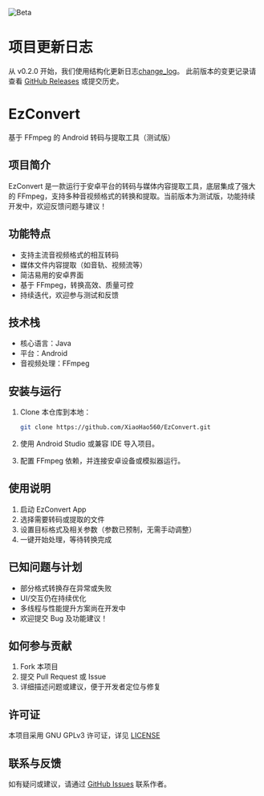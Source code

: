 ![Beta](https://img.shields.io/badge/status-beta-yellow.svg)
# 项目更新日志

从 v0.2.0 开始，我们使用结构化更新日志[change_log](change_log/)。
此前版本的变更记录请查看 [GitHub Releases](https://github.com/XiaoHao560/EzConvert/releases) 或提交历史。

# EzConvert

基于 FFmpeg 的 Android 转码与提取工具（测试版）

## 项目简介

EzConvert 是一款运行于安卓平台的转码与媒体内容提取工具，底层集成了强大的 FFmpeg，支持多种音视频格式的转换和提取。当前版本为测试版，功能持续开发中，欢迎反馈问题与建议！

## 功能特点

- 支持主流音视频格式的相互转码
- 媒体文件内容提取（如音轨、视频流等）
- 简洁易用的安卓界面
- 基于 FFmpeg，转换高效、质量可控
- 持续迭代，欢迎参与测试和反馈

## 技术栈

- 核心语言：Java
- 平台：Android
- 音视频处理：FFmpeg

## 安装与运行

1. Clone 本仓库到本地：

   ```bash
   git clone https://github.com/XiaoHao560/EzConvert.git
   ```

2. 使用 Android Studio 或兼容 IDE 导入项目。

3. 配置 FFmpeg 依赖，并连接安卓设备或模拟器运行。

## 使用说明

1. 启动 EzConvert App
2. 选择需要转码或提取的文件
3. 设置目标格式及相关参数（参数已预制，无需手动调整）
4. 一键开始处理，等待转换完成

## 已知问题与计划

- 部分格式转换存在异常或失败
- UI/交互仍在持续优化
- 多线程与性能提升方案尚在开发中
- 欢迎提交 Bug 及功能建议！

## 如何参与贡献

1. Fork 本项目
2. 提交 Pull Request 或 Issue
3. 详细描述问题或建议，便于开发者定位与修复

## 许可证

本项目采用 GNU GPLv3 许可证，详见 [LICENSE](LICENSE)

## 联系与反馈

如有疑问或建议，请通过 [GitHub Issues](https://github.com/XiaoHao560/EzConvert/issues) 联系作者。
